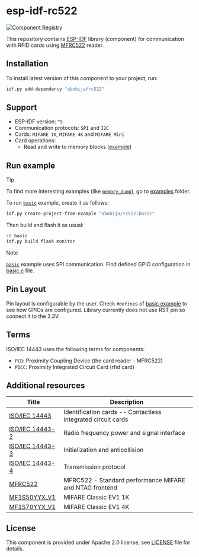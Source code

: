 # esp-idf-rc522

[![Component Registry](https://components.espressif.com/components/abobija/rc522/badge.svg)](https://components.espressif.com/components/abobija/rc522)

This repository contains [ESP-IDF](https://github.com/espressif/esp-idf) library (component) for communication with RFID cards using [MFRC522](https://www.nxp.com/docs/en/data-sheet/MFRC522.pdf) reader.

## Installation

To install latest version of this component to your project, run:

```bash
idf.py add-dependency "abobija/rc522"
```

## Support

- ESP-IDF version: `^5`
- Communication protocols: `SPI` and `I2C`
- Cards: `MIFARE 1K`, `MIFARE 4K` and `MIFARE Mini`
- Card operations:
    - Read and write to memory blocks ([example](examples/read_write))

## Run example

> [!TIP]
> To find more interesting examples (like [`memory_dump`](examples/memory_dump)), go to [examples](examples) folder.

To run [`basic`](examples/basic) example, create it as follows:

```bash
idf.py create-project-from-example "abobija/rc522:basic"
```

Then build and flash it as usual:

```bash
cd basic
idf.py build flash monitor
```

> [!NOTE]
> [`basic`](examples/basic) example uses SPI communication. Find defined GPIO configuration in [basic.c](examples/basic/main/basic.c) file.

## Pin Layout

Pin layout is configurable by the user. Check `#define`s of [basic example](examples/basic/main/basic.c) to see how GPIOs are configured. Library currently does not use RST pin so connect it to the 3.3V.

## Terms

ISO/IEC 14443 uses the following terms for components:
  - `PCD`: Proximity Coupling Device (the card reader - MFRC522)
  - `PICC`: Proximity Integrated Circuit Card (rfid card)

## Additional resources

| Title | Description |
| ----- | ----------- |
| [ISO/IEC 14443](https://en.wikipedia.org/wiki/ISO/IEC_14443) | Identification cards -- Contactless integrated circuit cards |
| [ISO/IEC 14443-2](http://www.emutag.com/iso/14443-2.pdf) | Radio frequency power and signal interface |
| [ISO/IEC 14443-3](http://www.emutag.com/iso/14443-3.pdf) | Initialization and anticollision |
| [ISO/IEC 14443-4](http://www.emutag.com/iso/14443-4.pdf) | Transmission protocol |
| [MFRC522](https://www.nxp.com/docs/en/data-sheet/MFRC522.pdf) | MFRC522 - Standard performance MIFARE and NTAG frontend |
| [MF1S50YYX_V1](https://www.nxp.com/docs/en/data-sheet/MF1S50YYX_V1.pdf) | MIFARE Classic EV1 1K |
| [MF1S70YYX_V1](https://www.nxp.com/docs/en/data-sheet/MF1S70YYX_V1.pdf) | MIFARE Classic EV1 4K |


## License

This component is provided under Apache 2.0 license, see [LICENSE](LICENSE) file for details.
